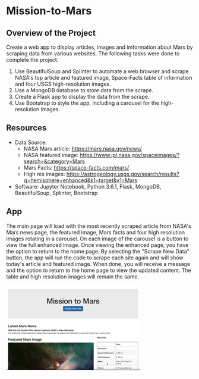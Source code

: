 # Mission-to-Mars

## Overview of the Project
Create a web app to display articles, images and imformation about Mars by scraping data from various websites. The following tasks were done to complete the project.
1. Use BeautifulSoup and Splinter to automate a web browser and scrape NASA's top article and featured image, Space-Facts table of information and four USGS high-resolution images.
2. Use a MongoDB database to store data from the scrape.
3. Create a Flask app to display the data from the scrape.
4. Use Bootstrap to style the app, including a carousel for the high-resolution images.

## Resources
- Data Source: 
  - NASA Mars article: https://mars.nasa.gov/news/
  - NASA featured image: https://www.jpl.nasa.gov/spaceimages/?search=&category=Mars
  - Mars Facts: https://space-facts.com/mars/
  - High res images: https://astrogeology.usgs.gov/search/results?q=hemisphere+enhanced&k1=target&v1=Mars
- Software: Jupyter Notebook, Python 3.6.1, Flask, MongoDB, BeautifulSoup, Splinter, Bootstrap

## App
The main page will load with the most recently scraped article from NASA's Mars news page, the featured image, Mars facts and four high resolution images rotating in a carousel. On each image of the carousel is a button to view the full enhanced image. Once viewing the enhanced page, you have the option to return to the home page. By selecting the "Scrape New Data" button, the app will run the code to scrape each site again and will show today's article and featured image. When done, you will receive a message and the option to return to the home page to view the updated content. The table and high resolution images will remain the same.

![Mars app demo](/images/mars_scrape_demo.gif)
